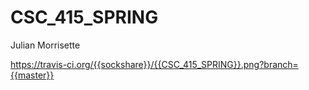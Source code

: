 # CSC_415_SPRING
Julian Morrisette

https://travis-ci.org/{{sockshare}}/{{CSC_415_SPRING}}.png?branch={{master}}


